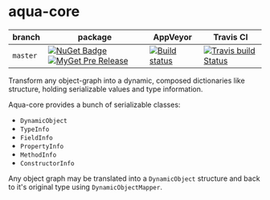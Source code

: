 # aqua-core

| branch | package | AppVeyor | Travis CI |
| --- | --- | --- | --- |
| `master` | [![NuGet Badge](https://buildstats.info/nuget/aqua-core?includePreReleases=true)](http://www.nuget.org/packages/aqua-core) [![MyGet Pre Release](http://img.shields.io/myget/aqua/vpre/aqua-core.svg?style=flat-square&label=myget)](https://www.myget.org/feed/aqua/package/nuget/aqua-core) | [![Build status](https://ci.appveyor.com/api/projects/status/98rc3yav530hlw1c/branch/master?svg=true)](https://ci.appveyor.com/project/6bee/aqua-core) | [![Travis build Status](https://travis-ci.org/6bee/aqua-core.svg?branch=master)](https://travis-ci.org/6bee/aqua-core?branch=master) |


Transform any object-graph into a dynamic, composed dictionaries like structure, holding serializable values and type information.


Aqua-core provides a bunch of serializable classes:
* `DynamicObject`
* `TypeInfo`
* `FieldInfo`
* `PropertyInfo`
* `MethodInfo`
* `ConstructorInfo`

Any object graph may be translated into a `DynamicObject` structure and back to it's original type using `DynamicObjectMapper`.